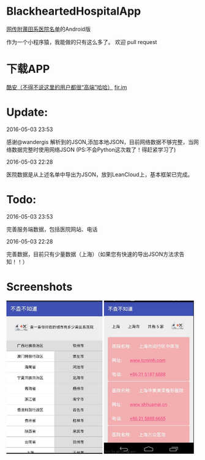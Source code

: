 # BlackheartedHospitalApp 
[网传附莆田系医院名单](https://github.com/langhua9527/BlackheartedHospital)的Android版

作为一个小程序猿，我能做的只有这么多了。 欢迎 pull request

# 下载APP
[酷安（不得不说这里的用户都很“高端”哈哈）](http://www.coolapk.com/apk/net.sxkeji.blacksearch)
[fir.im](http://fir.im/BlackHospitals)

# Update:
2016-05-03 23:53
 
感谢@wandergis 解析到的JSON,添加本地JSON，目前网络数据不够完整，当网络数据完整时使用网络JSON
 (PS:不会Python这次栽了！得赶紧学习了)

2016-05-03 22:28

医院数据是从上述名单中导出为JSON，放到LeanCloud上，基本框架已完成。

# Todo:
2016-05-03 23:53

完善服务端数据，包括医院网站、电话

2016-05-03 22:28

完善数据，目前只有少量数据（上海）（如果您有快速的导出JSON方法求告知！！）

# Screenshots
<img src="/screenshots/screen_home.jpg" height="400px"/>
<img src="/screenshots/screen_detail.jpg" height="400px"/>